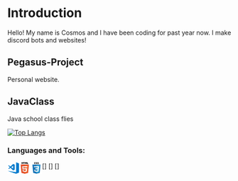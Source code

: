 

# Introduction 

Hello! My name is Cosmos and I have been coding for past year now. I make discord bots and websites!

## Pegasus-Project

Personal website.

## JavaClass
Java school class flies

[![Top Langs](https://github-readme-stats.vercel.app/api/top-langs/?username=CosmosPegasus&layout=compact)](https://github.com/CosmosPegasus/github-readme-stats)

### Languages and Tools:

[<img align="left" alt="Visual Studio Code" width="26px" src="https://raw.githubusercontent.com/github/explore/80688e429a7d4ef2fca1e82350fe8e3517d3494d/topics/visual-studio-code/visual-studio-code.png" />]
[<img align="left" alt="HTML5" width="26px" src="https://raw.githubusercontent.com/github/explore/80688e429a7d4ef2fca1e82350fe8e3517d3494d/topics/html/html.png" />]
[<img align="left" alt="CSS3" width="26px" src="https://raw.githubusercontent.com/github/explore/80688e429a7d4ef2fca1e82350fe8e3517d3494d/topics/css/css.png" />]
